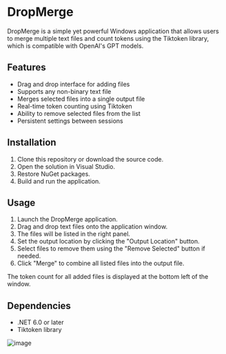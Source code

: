 # DropMerge

DropMerge is a simple yet powerful Windows application that allows users to merge multiple text files and count tokens using the Tiktoken library, which is compatible with OpenAI's GPT models.

## Features

- Drag and drop interface for adding files
- Supports any non-binary text file
- Merges selected files into a single output file
- Real-time token counting using Tiktoken
- Ability to remove selected files from the list
- Persistent settings between sessions

## Installation

1. Clone this repository or download the source code.
2. Open the solution in Visual Studio.
3. Restore NuGet packages.
4. Build and run the application.

## Usage

1. Launch the DropMerge application.
2. Drag and drop text files onto the application window.
3. The files will be listed in the right panel.
4. Set the output location by clicking the "Output Location" button.
5. Select files to remove them using the "Remove Selected" button if needed.
6. Click "Merge" to combine all listed files into the output file.

The token count for all added files is displayed at the bottom left of the window.

## Dependencies

- .NET 6.0 or later
- Tiktoken library



![image](https://github.com/user-attachments/assets/13dc0979-ff41-4899-9167-ea50c4441ccb)
